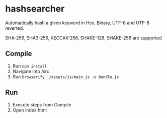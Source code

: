 # hashsearcher
Automatically hash a given keyword in Hex, Binary, UTF-8 and UTF-8 reverted.

SHA-256, SHA3-256, KECCAK-256, SHAKE-128, SHAKE-256 are supported

## Compile
1. Run `npm install` 
2. Navigate into /src
3. Run `browserify ./assets/js/main.js -o bundle.js`

## Run
1. Execute steps from Compile
2. Open index.html
